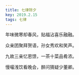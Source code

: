 ```yaml
---
title: 七律除夕
key: 2019.2.15
tags: 七律
---
```


年味微寒却春风，贴福沾喜乐融融。

众亲团聚拜贺语，孙女秀欢和笑声。

九故三亲忆恩馈，一茶十菜品肴浓。

慢嘬浅饮看晚会，醉问猜疑少董卿。

</br>

